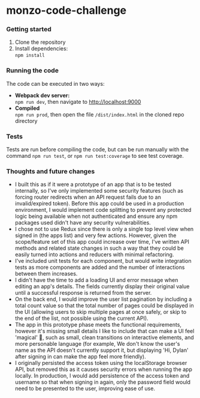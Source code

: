 # monzo-code-challenge

### Getting started
1. Clone the repository
1. Install dependencies:  
`npm install`

### Running the code
The code can be executed in two ways:
- **Webpack dev server:**  
`npm run dev`, then navigate to [http://localhost:9000](http://localhost:9000)
- **Compiled**  
`npm run prod`, then open the file `/dist/index.html` in the cloned repo directory

### Tests
Tests are run before compiling the code, but can be run manually with the command `npm run test`, or `npm run test:coverage` to see test coverage.

### Thoughts and future changes
- I built this as if it were a prototype of an app that is to be tested internally, so I've only implemented some security features (such as forcing router redirects when an API request fails due to an invalid/expired token). Before this app could be used in a production environment, I would implement code splitting to prevent any protected logic being available when not authenticated and ensure any npm packages used didn't have any security vulnerabilities.
- I chose not to use Redux since there is only a single top level view when signed in (the apps list) and very few actions. However, given the scope/feature set of this app could increase over time, I've written API methods and related state changes in such a way that they could be easily turned into actions and reducers with minimal refactoring.
- I've included unit tests for each component, but would write integration tests as more components are added and the number of interactions between them increases.
- I didn't have the time to add a loading UI and error message when editing an app's details. The fields currently display their original value until a successful response is returned from the server.
- On the back end, I would improve the user list pagination by including a total count value so that the total number of pages could be displayed in the UI (allowing users to skip multiple pages at once safely, or skip to the end of the list, not possible using the current API).
- The app in this prototype phase meets the functional requirements, however it's missing small details I like to include that can make a UI feel 'magical' 🎩, such as small, clean transitions on interactive elements, and more personable language (for example, We don't know the user's name as the API doesn't currently support it, but displaying 'Hi, Dylan' after signing in can make the app feel more friendly).
- I originally persisted the access token using the localStorage browser API, but removed this as it causes security errors when running the app locally. In production, I would add persistence of the access token and username so that when signing in again, only the password field would need to be presented to the user, improving ease of use.
